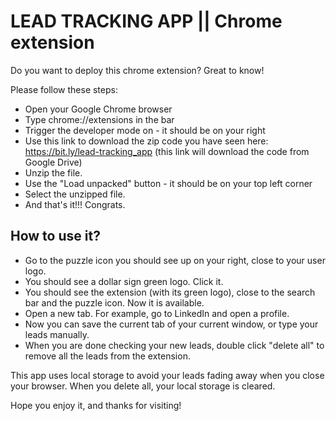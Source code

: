 # LEAD TRACKING APP || Chrome extension 


Do you want to deploy this chrome extension? Great to know! 

Please follow these steps: 

- Open your Google Chrome browser 
- Type chrome://extensions in the bar
- Trigger the developer mode on - it should be on your right 
- Use this link to download the zip code you have seen here: https://bit.ly/lead-tracking_app
(this link will download the code from Google Drive)
- Unzip the file.
- Use the "Load unpacked" button - it should be on your top left corner 
- Select the unzipped file. 
- And that's it!!! Congrats. 

## How to use it? 


- Go to the puzzle icon you should see up on your right, close to your user logo. 
- You should see a dollar sign green logo. Click it. 
- You should see the extension (with its green logo), close to the search bar and the puzzle icon.  Now it is available. 
- Open a new tab.  For example, go to LinkedIn and open a profile. 
- Now you can save the current tab of your current window, or type your leads manually. 
- When you are done checking your new leads, double click "delete all" to remove all the leads from the extension. 



This app uses local storage to avoid your leads fading away when you close your browser. 
When you delete all, your local storage is cleared. 


Hope you enjoy it, and thanks for visiting! 



